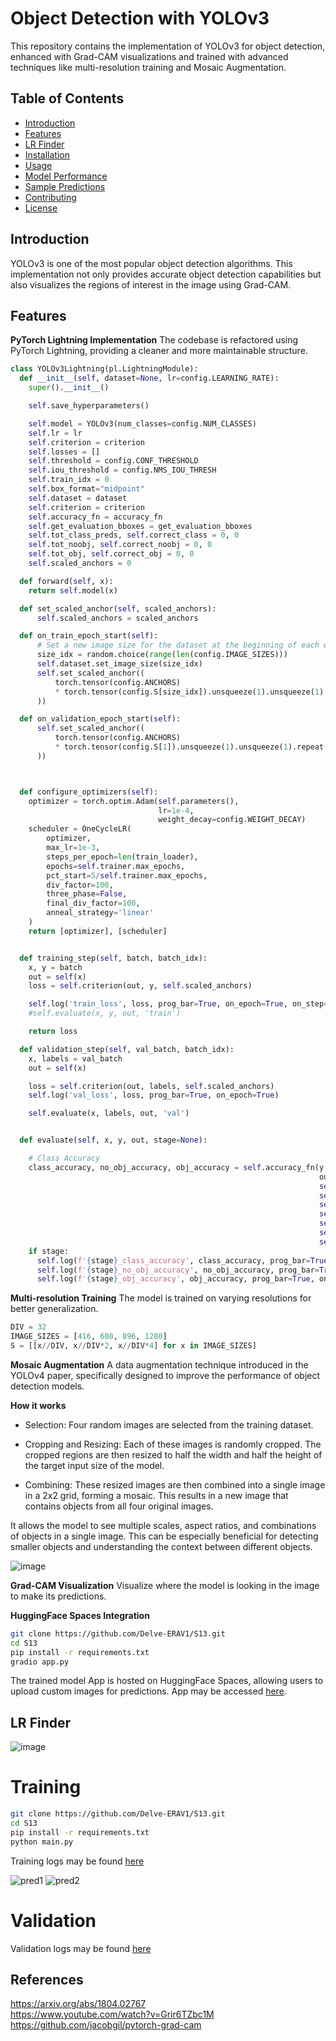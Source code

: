 # Object Detection with YOLOv3

This repository contains the implementation of YOLOv3 for object detection, enhanced with Grad-CAM visualizations and trained with advanced techniques like multi-resolution training and Mosaic Augmentation.

## Table of Contents

- [Introduction](#introduction)
- [Features](#features)
- [LR Finder](#finder)
- [Installation](#installation)
- [Usage](#usage)
- [Model Performance](#model-performance)
- [Sample Predictions](#sample-predictions)
- [Contributing](#contributing)
- [License](#license)

## Introduction

YOLOv3 is one of the most popular object detection algorithms. This implementation not only provides accurate object detection capabilities but also visualizes the regions of interest in the image using Grad-CAM.

## Features
**PyTorch Lightning Implementation** 
The codebase is refactored using PyTorch Lightning, providing a cleaner and more maintainable structure. 

```python
class YOLOv3Lightning(pl.LightningModule):
  def __init__(self, dataset=None, lr=config.LEARNING_RATE):
    super().__init__()

    self.save_hyperparameters()

    self.model = YOLOv3(num_classes=config.NUM_CLASSES)
    self.lr = lr
    self.criterion = criterion
    self.losses = []
    self.threshold = config.CONF_THRESHOLD
    self.iou_threshold = config.NMS_IOU_THRESH
    self.train_idx = 0
    self.box_format="midpoint"
    self.dataset = dataset
    self.criterion = criterion
    self.accuracy_fn = accuracy_fn
    self.get_evaluation_bboxes = get_evaluation_bboxes
    self.tot_class_preds, self.correct_class = 0, 0
    self.tot_noobj, self.correct_noobj = 0, 0
    self.tot_obj, self.correct_obj = 0, 0
    self.scaled_anchors = 0

  def forward(self, x):
    return self.model(x)

  def set_scaled_anchor(self, scaled_anchors):
      self.scaled_anchors = scaled_anchors

  def on_train_epoch_start(self):
      # Set a new image size for the dataset at the beginning of each epoch
      size_idx = random.choice(range(len(config.IMAGE_SIZES)))
      self.dataset.set_image_size(size_idx)
      self.set_scaled_anchor((
          torch.tensor(config.ANCHORS)
          * torch.tensor(config.S[size_idx]).unsqueeze(1).unsqueeze(1).repeat(1, 3, 2)
      ))

  def on_validation_epoch_start(self):
      self.set_scaled_anchor((
          torch.tensor(config.ANCHORS)
          * torch.tensor(config.S[1]).unsqueeze(1).unsqueeze(1).repeat(1, 3, 2)
      ))



  def configure_optimizers(self):
    optimizer = torch.optim.Adam(self.parameters(),
                                 lr=1e-4,
                                 weight_decay=config.WEIGHT_DECAY)
    scheduler = OneCycleLR(
        optimizer,
        max_lr=1e-3,
        steps_per_epoch=len(train_loader),
        epochs=self.trainer.max_epochs,
        pct_start=5/self.trainer.max_epochs,
        div_factor=100,
        three_phase=False,
        final_div_factor=100,
        anneal_strategy='linear'
    )
    return [optimizer], [scheduler]


  def training_step(self, batch, batch_idx):
    x, y = batch
    out = self(x)
    loss = self.criterion(out, y, self.scaled_anchors)

    self.log('train_loss', loss, prog_bar=True, on_epoch=True, on_step=True, logger=True)
    #self.evaluate(x, y, out, 'train')

    return loss

  def validation_step(self, val_batch, batch_idx):
    x, labels = val_batch
    out = self(x)

    loss = self.criterion(out, labels, self.scaled_anchors)
    self.log('val_loss', loss, prog_bar=True, on_epoch=True)

    self.evaluate(x, labels, out, 'val')


  def evaluate(self, x, y, out, stage=None):

    # Class Accuracy
    class_accuracy, no_obj_accuracy, obj_accuracy = self.accuracy_fn(y,
                                                                     out,
                                                                     self.threshold,
                                                                     self.correct_class,
                                                                     self.correct_obj,
                                                                     self.correct_noobj,
                                                                     self.tot_class_preds,
                                                                     self.tot_obj,
                                                                     self.tot_noobj, )
    if stage:
      self.log(f'{stage}_class_accuracy', class_accuracy, prog_bar=True, on_epoch=True, on_step=True, logger=True)
      self.log(f'{stage}_no_obj_accuracy', no_obj_accuracy, prog_bar=True, on_epoch=True, on_step=True, logger=True)
      self.log(f'{stage}_obj_accuracy', obj_accuracy, prog_bar=True, on_epoch=True, on_step=True, logger=True)

```

**Multi-resolution Training**
The model is trained on varying resolutions for better generalization.

```python
DIV = 32
IMAGE_SIZES = [416, 608, 896, 1280]
S = [[x//DIV, x//DIV*2, x//DIV*4] for x in IMAGE_SIZES]
```

**Mosaic Augmentation**
A data augmentation technique introduced in the YOLOv4 paper, specifically designed to improve the performance of object detection models. 

**How it works**

- Selection: Four random images are selected from the training dataset.

- Cropping and Resizing: Each of these images is randomly cropped. The cropped regions are then resized to half the width and half the height of the target input size of the model.

- Combining: These resized images are then combined into a single image in a 2x2 grid, forming a mosaic. This results in a new image that contains objects from all four original images.

It allows the model to see multiple scales, aspect ratios, and combinations of objects in a single image. This can be especially beneficial for detecting smaller objects and understanding the context between different objects.

![image](https://github.com/Delve-ERAV1/S13/assets/11761529/081b3c28-e207-438d-9774-33889404b5f0)


**Grad-CAM Visualization**
Visualize where the model is looking in the image to make its predictions.

**HuggingFace Spaces Integration**

```bash
git clone https://github.com/Delve-ERAV1/S13.git
cd S13
pip install -r requirements.txt
gradio app.py
```
The trained model App is hosted on HuggingFace Spaces, allowing users to upload custom images for predictions. App may be accessed [here](https://huggingface.co/spaces/Sijuade/YOLOV3-GradCAM). 

## LR Finder
![image](https://github.com/Delve-ERAV1/S13/assets/11761529/cc9c2b11-52fc-4e7e-9ff5-54b5c08170ea)

# Training

```bash
git clone https://github.com/Delve-ERAV1/S13.git
cd S13
pip install -r requirements.txt
python main.py
```

Training logs may be found [here](training_logs.txt)

![pred1](https://github.com/Delve-ERAV1/S13/assets/11761529/df995d26-8d1b-44cd-8979-df4fd514ed44)
![pred2](https://github.com/Delve-ERAV1/S13/assets/11761529/c343787c-1d39-44f6-86f5-c8c228e193e8)

# Validation
Validation logs may be found [here](validate_logs.txt)


## References
https://arxiv.org/abs/1804.02767 \
https://www.youtube.com/watch?v=Grir6TZbc1M \
https://github.com/jacobgil/pytorch-grad-cam
